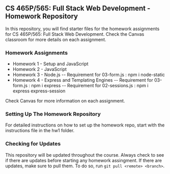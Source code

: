 ## CS 465P/565: Full Stack Web Development - Homework Repository

In this repository, you will find starter files for the homework assignments for CS 465P/565: Full Stack Web Development. Check the Canvas classroom for more details on each assignment.

### Homework Assignments

- Homework 1 - Setup and JavaScript
- Homework 2 - JavaScript
- Homework 3 - Node.js
  -- Requirement for 03-form.js : npm i node-static
- Homework 4 - Express and Templating Engines
  -- Requirement for 03-form.js : npm i express
  -- Requirement for 02-sessions.js : npm i express express-session

Check Canvas for more information on each assignment.

### Setting Up The Homework Repository

For detailed instructions on how to set up the homework repo, start with the instructions file in the hw1 folder.

### Checking for Updates

This repository will be updated throughout the course. Always check to see if there are updates before starting any homework assingment. If there are updates, make sure to pull them. To do so, run `git pull <remote> <branch>`.
